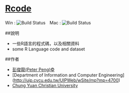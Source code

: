 # [Rcode](https://github.com/gn01830657/Rcode)

Win : ![Build Status](https://travis-ci.org/qinwf/jiebaR.svg?branch=master)　Mac : ![Build Status](https://travis-ci.org/qinwf/jiebaR.svg?branch=osx)

##說明
- 一些R語言的程式碼，以及相關資料
- some  R Language code and dataset

##作者
- [彭俊龍(Peter Peng)&copy;](https://www.facebook.com/gn01830657)
- [Department of Information and Computer Engineering] (http://uip.cycu.edu.tw/UIPWeb/wSite/mp?mp=4700)
- [Chung Yuan Christian University](https://www.cycu.edu.tw/)
